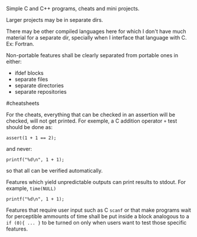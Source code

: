 Simple C and C++ programs, cheats and mini projects.

Larger projects may be in separate dirs.

There may be other compiled languages here for which I don't
have much material for a separate dir, specially when I interface
that language with C. Ex: Fortran.

Non-portable features shall be clearly separated from portable ones
in either:

- ifdef blocks
- separate files
- separate directories
- separate repositories

#cheatsheets

For the cheats, everything that can be checked in an assertion will be checked,
will not get printed. For exemple, a C addition operator `+` test should be done as:

    assert(1 + 1 == 2);

and never:

    printf("%d\n", 1 + 1);

so that all can be verified automatically.

Features which yield unpredictable outputs can print results to stdout.
For example, `time(NULL)`

    printf("%d\n", 1 + 1);

Features that require user input such as C `scanf` or that make programs wait
for perceptible ammounts of time shall be put inside a block analogous to a `if (0){ ... }`
to be turned on only when users want to test those specific features.
